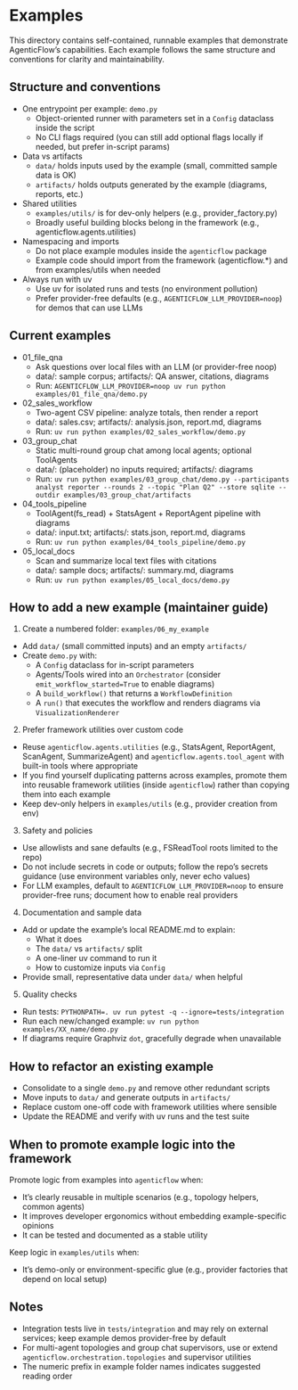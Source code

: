 # Examples

This directory contains self-contained, runnable examples that demonstrate AgenticFlow’s capabilities. Each example follows the same structure and conventions for clarity and maintainability.

## Structure and conventions

- One entrypoint per example: `demo.py`
  - Object-oriented runner with parameters set in a `Config` dataclass inside the script
  - No CLI flags required (you can still add optional flags locally if needed, but prefer in-script params)
- Data vs artifacts
  - `data/` holds inputs used by the example (small, committed sample data is OK)
  - `artifacts/` holds outputs generated by the example (diagrams, reports, etc.)
- Shared utilities
  - `examples/utils/` is for dev-only helpers (e.g., provider_factory.py)
  - Broadly useful building blocks belong in the framework (e.g., agenticflow.agents.utilities)
- Namespacing and imports
  - Do not place example modules inside the `agenticflow` package
  - Example code should import from the framework (agenticflow.*) and from examples/utils when needed
- Always run with uv
  - Use uv for isolated runs and tests (no environment pollution)
  - Prefer provider-free defaults (e.g., `AGENTICFLOW_LLM_PROVIDER=noop`) for demos that can use LLMs

## Current examples

- 01_file_qna
  - Ask questions over local files with an LLM (or provider-free noop)
  - data/: sample corpus; artifacts/: QA answer, citations, diagrams
  - Run: `AGENTICFLOW_LLM_PROVIDER=noop uv run python examples/01_file_qna/demo.py`
- 02_sales_workflow
  - Two-agent CSV pipeline: analyze totals, then render a report
  - data/: sales.csv; artifacts/: analysis.json, report.md, diagrams
  - Run: `uv run python examples/02_sales_workflow/demo.py`
- 03_group_chat
  - Static multi-round group chat among local agents; optional ToolAgents
  - data/: (placeholder) no inputs required; artifacts/: diagrams
  - Run: `uv run python examples/03_group_chat/demo.py --participants analyst reporter --rounds 2 --topic "Plan Q2" --store sqlite --outdir examples/03_group_chat/artifacts`
- 04_tools_pipeline
  - ToolAgent(fs_read) + StatsAgent + ReportAgent pipeline with diagrams
  - data/: input.txt; artifacts/: stats.json, report.md, diagrams
  - Run: `uv run python examples/04_tools_pipeline/demo.py`
- 05_local_docs
  - Scan and summarize local text files with citations
  - data/: sample docs; artifacts/: summary.md, diagrams
  - Run: `uv run python examples/05_local_docs/demo.py`

## How to add a new example (maintainer guide)

1) Create a numbered folder: `examples/06_my_example`
- Add `data/` (small committed inputs) and an empty `artifacts/`
- Create `demo.py` with:
  - A `Config` dataclass for in-script parameters
  - Agents/Tools wired into an `Orchestrator` (consider `emit_workflow_started=True` to enable diagrams)
  - A `build_workflow()` that returns a `WorkflowDefinition`
  - A `run()` that executes the workflow and renders diagrams via `VisualizationRenderer`

2) Prefer framework utilities over custom code
- Reuse `agenticflow.agents.utilities` (e.g., StatsAgent, ReportAgent, ScanAgent, SummarizeAgent) and `agenticflow.agents.tool_agent` with built-in tools where appropriate
- If you find yourself duplicating patterns across examples, promote them into reusable framework utilities (inside `agenticflow`) rather than copying them into each example
- Keep dev-only helpers in `examples/utils` (e.g., provider creation from env)

3) Safety and policies
- Use allowlists and sane defaults (e.g., FSReadTool roots limited to the repo)
- Do not include secrets in code or outputs; follow the repo’s secrets guidance (use environment variables only, never echo values)
- For LLM examples, default to `AGENTICFLOW_LLM_PROVIDER=noop` to ensure provider-free runs; document how to enable real providers

4) Documentation and sample data
- Add or update the example’s local README.md to explain:
  - What it does
  - The `data/` vs `artifacts/` split
  - A one-liner uv command to run it
  - How to customize inputs via `Config`
- Provide small, representative data under `data/` when helpful

5) Quality checks
- Run tests: `PYTHONPATH=. uv run pytest -q --ignore=tests/integration`
- Run each new/changed example: `uv run python examples/XX_name/demo.py`
- If diagrams require Graphviz `dot`, gracefully degrade when unavailable

## How to refactor an existing example

- Consolidate to a single `demo.py` and remove other redundant scripts
- Move inputs to `data/` and generate outputs in `artifacts/`
- Replace custom one-off code with framework utilities where sensible
- Update the README and verify with uv runs and the test suite

## When to promote example logic into the framework

Promote logic from examples into `agenticflow` when:
- It’s clearly reusable in multiple scenarios (e.g., topology helpers, common agents)
- It improves developer ergonomics without embedding example-specific opinions
- It can be tested and documented as a stable utility

Keep logic in `examples/utils` when:
- It’s demo-only or environment-specific glue (e.g., provider factories that depend on local setup)

## Notes

- Integration tests live in `tests/integration` and may rely on external services; keep example demos provider-free by default
- For multi-agent topologies and group chat supervisors, use or extend `agenticflow.orchestration.topologies` and supervisor utilities
- The numeric prefix in example folder names indicates suggested reading order
